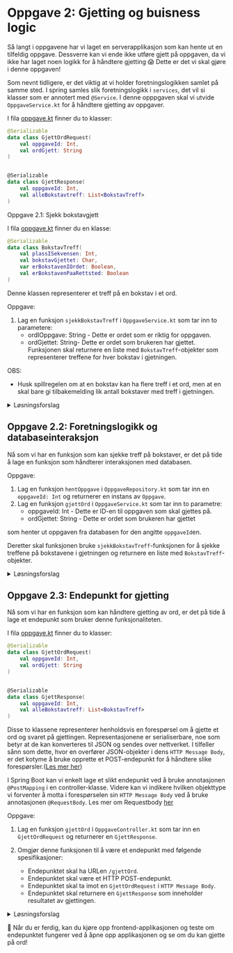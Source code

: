 # Oppgave 2: Gjetting og buisness logic

Så langt i oppgavene har vi laget en serverapplikasjon som kan hente ut en tilfeldig oppgave.
Dessverre kan vi ende ikke utføre gjett på oppgaven, da vi ikke har laget noen logikk for å håndtere gjetting 😱
Dette er det vi skal gjøre i denne oppgaven!

Som nevnt tidligere, er det viktig at vi holder foretningslogikken samlet på samme sted. I spring
samles slik foretningslogikk i `services`, det vil si klasser som er annotert med `@Service`.
I denne opppgaven skal vi utvide `OppgaveService.kt` for å håndtere gjetting av oppgaver.

I fila [oppgave.kt](../shared/src/main/kotlin/no/bekk/kordle/shared/dto/oppgave.kt) finner du to klasser:

```kotlin
@Serializable
data class GjettOrdRequest(
    val oppgaveId: Int,
    val ordGjett: String
)


@Serializable
data class GjettResponse(
    val oppgaveId: Int,
    val alleBokstavtreff: List<BokstavTreff>
)
```

Oppgave 2.1: Sjekk bokstavgjett

I fila [oppgave.kt](../shared/src/main/kotlin/no/bekk/kordle/shared/dto/oppgave.kt) finner du en klasse:

```kotlin
@Serializable
data class BokstavTreff(
    val plassISekvensen: Int,
    val bokstavGjettet: Char,
    var erBokstavenIOrdet: Boolean,
    val erBokstavenPaaRettsted: Boolean
)
```

Denne klassen representerer et treff på en bokstav i et ord.

Oppgave:

1. Lag en funksjon `sjekkBokstavTreff` i `OppgaveService.kt` som tar inn to parametere:
    - ordIOppgave: String - Dette er ordet som er riktig for oppgaven.
    - ordGjettet: String- Dette er ordet som brukeren har gjettet.
      Funksjonen skal returnere en liste med `BokstavTreff`-objekter som representerer treffene for hver bokstav i
      gjetningen.

OBS:

- Husk spillregelen om at en bokstav kan ha flere treff i et ord, men at en skal bare gi tilbakemelding lik antall
  bokstaver med treff i gjetningen.

<details>
<summary> Løsningsforslag </summary>

```kotlin
private fun sjekkBokstavTreff(
    ordIOppgave: String,
    ordGjettet: String
): List<BokstavTreff> {
    val ordIOppgaveListe: MutableList<Char?> = ordIOppgave.lowercase().map { it }.toMutableList()
    val treff = ordGjettet.lowercase().mapIndexed { index, bokstav ->
        val hit = ordIOppgave[index] == bokstav
        if (hit) {
            ordIOppgaveListe[index] = null // Fjerner bokstaven fra ordet for å unngå dobbelttelling
        }
        BokstavTreff(
            plassISekvensen = index,
            bokstavGjettet = bokstav,
            erBokstavenIOrdet = hit,
            erBokstavenPaaRettsted = hit
        )
    }
    treff.forEachIndexed { index, treff ->
        if (treff.erBokstavenPaaRettsted) return@forEachIndexed
        val hitIndex = ordIOppgave.indexOfFirst { it == treff.bokstavGjettet }
        if (hitIndex != -1) {
            treff.erBokstavenIOrdet = true
            ordIOppgaveListe[hitIndex] = null
        }
    }
    return treff
}
```

</details>

## Oppgave 2.2: Foretningslogikk og databaseinteraksjon

Nå som vi har en funksjon som kan sjekke treff på bokstaver, er det på tide å lage en funksjon som håndterer
interaksjonen med databasen.

Oppgave:

1. Lag en funksjon `hentOppgave` i `OppgaveRepository.kt` som tar inn en `oppgaveId: Int` og returnerer en instans av
   `Oppgave`.
2. Lag en funksjon `gjettOrd` i `OppgaveService.kt` som tar inn to parametre:
    - oppgaveId: Int - Dette er ID-en til oppgaven som skal gjettes på.
    - ordGjettet: String - Dette er ordet som brukeren har gjettet

som henter ut oppgaven fra databasen for den angitte `oppgaveId`en.

Deretter skal funksjonen bruke `sjekkBokstavTreff`-funksjonen for å sjekke treffene på bokstavene i gjetningen
og returnere en liste med `BokstavTreff`-objekter.

<details>
<summary> Løsningsforslag </summary>

Oppgave 1:

```kotlin
    fun hentOppgave(oppgaveId: Int): Oppgave {
    return jdbcTemplate.query(
        """
                |SELECT * FROM OPPGAVE
                |WHERE ID = :id
            """.trimMargin(),
        MapSqlParameterSource(
            mapOf(
                "id" to oppgaveId,
            )
        ),
        DataClassRowMapper(Oppgave::class.java)
    ).first()
}
```

Oppgave 2:

```kotlin
fun gjettOrd(oppgaveId: Int, ordGjettet: String): List<BokstavTreff> {
    val oppgaveGjettetPaa = oppgaveRepository.hentOppgave(oppgaveId)
    val bokstavTreff = sjekkBokstavTreff(
        ordIOppgave = oppgaveGjettetPaa.ord,
        ordGjettet = ordGjettet
    )
    return bokstavTreff
}
```

</details>

## Oppgave 2.3: Endepunkt for gjetting

Nå som vi har en funksjon som kan håndtere gjetting av ord, er det på tide å lage et endepunkt som bruker denne
funksjonaliteten.

I fila [oppgave.kt](../shared/src/main/kotlin/no/bekk/kordle/shared/dto/oppgave.kt) finner du to klasser:

```kotlin
@Serializable
data class GjettOrdRequest(
    val oppgaveId: Int,
    val ordGjett: String
)


@Serializable
data class GjettResponse(
    val oppgaveId: Int,
    val alleBokstavtreff: List<BokstavTreff>
)
```

Disse to klassene representerer henholdsvis en forespørsel om å gjette et ord og svaret på gjettingen.
Representasjonene er serialiserbare, noe som betyr at de kan konverteres til JSON og sendes over nettverket.
I tilfeller sånn som dette, hvor en overfører JSON-objekter i dens `HTTP Message Body`, er det kotyme å bruke opprette
et POST-endepunkt for å håndtere slike
forespørsler.([Les mer her](https://developer.mozilla.org/en-US/docs/Web/HTTP/Reference/Methods/POST))

I Spring Boot kan vi enkelt lage et slikt endepunkt ved å bruke annotasjonen `@PostMapping` i en controller-klasse.
Videre kan vi indikere hvilken objekttype vi forventer å motta i forespørselen sin `HTTP Message Body`  ved å bruke
annotasjonen `@RequestBody`. Les mer om
Requestbody [her](https://docs.spring.io/spring-framework/reference/web/webflux/controller/ann-methods/requestbody.html)

Oppgave:

1. Lag en funksjon `gjettOrd` i `OppgaveController.kt` som tar inn en `GjettOrdRequest` og returnerer en
   `GjettResponse`.

2. Omgjør denne funksjonen til å være et endepunkt med følgende spesifikasjoner:
    - Endepunktet skal ha URLen `/gjettOrd`.
    - Endepunktet skal være et HTTP POST-endepunkt.
    - Endepunktet skal ta imot en `GjettOrdRequest` i `HTTP Message Body`.
    - Endepunktet skal returnere en `GjettResponse` som inneholder resultatet av gjettingen.

<details>
<summary> Løsningsforslag </summary>

Oppgave 1:

```kotlin
 fun gjettOrd(gjettOrdRequest: GjettOrdRequest): GjettResponse {
    val bokstavTreff = oppgaveService.gjettOrd(
        oppgaveId = gjettOrdRequest.oppgaveId,
        ordGjettet = gjettOrdRequest.ordGjett
    )
    val gjettResponse = GjettResponse(
        oppgaveId = gjettOrdRequest.oppgaveId,
        alleBokstavtreff = bokstavTreff
    )
    return gjettResponse
}
```

Oppgave 2:

```kotlin
@PostMapping("/gjettOrd")
fun gjettOrd(@RequestBody gjettOrdRequest: GjettOrdRequest): GjettResponse {
    val bokstavTreff = oppgaveService.gjettOrd(
        oppgaveId = gjettOrdRequest.oppgaveId,
        ordGjettet = gjettOrdRequest.ordGjett
    )
    val gjettResponse = GjettResponse(
        oppgaveId = gjettOrdRequest.oppgaveId,
        alleBokstavtreff = bokstavTreff
    )
    return gjettResponse
}
```

</details>

🧪 Når du er ferdig, kan du kjøre opp frontend-applikasjonen og teste om endepunktet fungerer ved å åpne opp
applikasjonen og se om du kan gjette på ord! 
